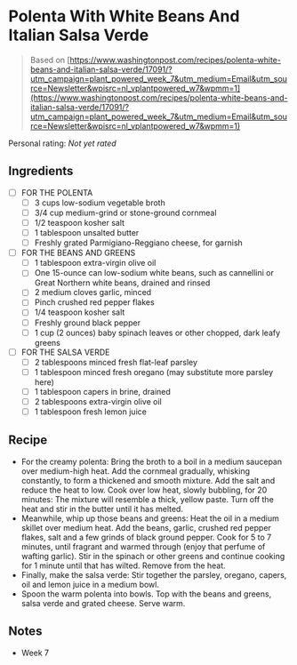 <!-- Needs Manual Review -->

<!-- Do not modify sections with "AUTO-*". They are updated by make.py -->

# Polenta With White Beans And Italian Salsa Verde

> Based on [https://www.washingtonpost.com/recipes/polenta-white-beans-and-italian-salsa-verde/17091/?utm_campaign=plant_powered_week_7&utm_medium=Email&utm_source=Newsletter&wpisrc=nl_vplantpowered_w7&wpmm=1](https://www.washingtonpost.com/recipes/polenta-white-beans-and-italian-salsa-verde/17091/?utm_campaign=plant_powered_week_7&utm_medium=Email&utm_source=Newsletter&wpisrc=nl_vplantpowered_w7&wpmm=1)

<!-- rating=0; (User can specify rating on scale of 1-5) -->
<!-- AUTO-UserRating -->
Personal rating: *Not yet rated*
<!-- /AUTO-UserRating -->

<!-- TODO: Capture image for Polenta With White Beans And Italian Salsa Verde -->

## Ingredients

* [ ] FOR THE POLENTA
    * [ ] 3 cups low-sodium vegetable broth
    * [ ] 3/4 cup medium-grind or stone-ground cornmeal
    * [ ] 1/2 teaspoon kosher salt
    * [ ] 1 tablespoon unsalted butter
    * [ ] Freshly grated Parmigiano-Reggiano cheese, for garnish
* [ ] FOR THE BEANS AND GREENS
    * [ ] 1 tablespoon extra-virgin olive oil
    * [ ] One 15-ounce can low-sodium white beans, such as cannellini or Great Northern white beans, drained and rinsed
    * [ ] 2 medium cloves garlic, minced
    * [ ] Pinch crushed red pepper flakes
    * [ ] 1/4 teaspoon kosher salt
    * [ ] Freshly ground black pepper
    * [ ] 1 cup (2 ounces) baby spinach leaves or other chopped, dark leafy greens
* [ ] FOR THE SALSA VERDE
    * [ ] 2 tablespoons minced fresh flat-leaf parsley
    * [ ] 1 tablespoon minced fresh oregano (may substitute more parsley here)
    * [ ] 1 tablespoon capers in brine, drained
    * [ ] 2 tablespoons extra-virgin olive oil
    * [ ] 1 tablespoon fresh lemon juice

## Recipe

* For the creamy polenta: Bring the broth to a boil in a medium saucepan over medium-high heat. Add the cornmeal gradually, whisking constantly, to form a thickened and smooth mixture. Add the salt and reduce the heat to low. Cook over low heat, slowly bubbling, for 20 minutes: The mixture will resemble a thick, yellow paste. Turn off the heat and stir in the butter until it has melted.
* Meanwhile, whip up those beans and greens: Heat the oil in a medium skillet over medium heat. Add the beans, garlic, crushed red pepper flakes, salt and a few grinds of black ground pepper. Cook for 5 to 7 minutes, until fragrant and warmed through (enjoy that perfume of wafting garlic). Stir in the spinach or other greens and continue cooking for 1 minute until that has wilted. Remove from the heat.
* Finally, make the salsa verde: Stir together the parsley, oregano, capers, oil and lemon juice in a medium bowl.
* Spoon the warm polenta into bowls. Top with the beans and greens, salsa verde and grated cheese. Serve warm.

## Notes

* Week 7
